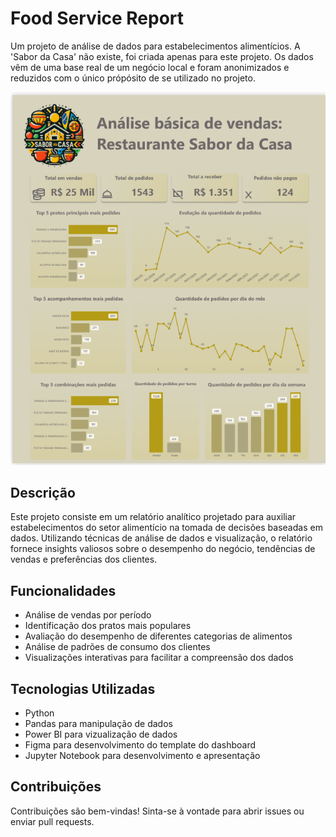 # Food Service Report

Um projeto de análise de dados para estabelecimentos alimentícios. A 'Sabor da Casa' não existe, foi criada apenas para este projeto. Os dados vêm de uma base real de um negócio local e foram anonimizados e reduzidos com o único própósito de se utilizado no projeto.

![Template do Dashboard](pbi_print.png)


## Descrição

Este projeto consiste em um relatório analítico projetado para auxiliar estabelecimentos do setor alimentício na tomada de decisões baseadas em dados. Utilizando técnicas de análise de dados e visualização, o relatório fornece insights valiosos sobre o desempenho do negócio, tendências de vendas e preferências dos clientes.

## Funcionalidades

- Análise de vendas por período
- Identificação dos pratos mais populares
- Avaliação do desempenho de diferentes categorias de alimentos
- Análise de padrões de consumo dos clientes
- Visualizações interativas para facilitar a compreensão dos dados

## Tecnologias Utilizadas

- Python
- Pandas para manipulação de dados
- Power BI para vizualização de dados
- Figma para desenvolvimento do template do dashboard
- Jupyter Notebook para desenvolvimento e apresentação

## Contribuições

Contribuições são bem-vindas! Sinta-se à vontade para abrir issues ou enviar pull requests.
